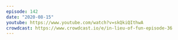 ```yaml
---
episode: 142
date: "2020-08-15"
youtube: https://www.youtube.com/watch?v=skQkiQIthwA
crowdcast: https://www.crowdcast.io/e/in-lieu-of-fun-episode-36
---
```


